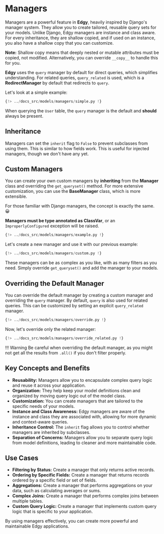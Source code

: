 # Managers

Managers are a powerful feature in **Edgy**, heavily inspired by Django's manager system. They allow you to create tailored, reusable query sets for your models. Unlike Django, Edgy managers are instance and class aware. For every inheritance, they are shallow copied, and if used on an instance, you also have a shallow copy that you can customize.

**Note:** Shallow copy means that deeply nested or mutable attributes must be copied, not modified. Alternatively, you can override `__copy__` to handle this for you.

**Edgy** uses the `query` manager by default for direct queries, which simplifies understanding. For related queries, `query_related` is used, which is a **RedirectManager** by default that redirects to `query`.

Let's look at a simple example:

```python hl_lines="23 25"
{!> ../docs_src/models/managers/simple.py !}
```

When querying the `User` table, the `query` manager is the default and **should** always be present.

## Inheritance

Managers can set the `inherit` flag to `False` to prevent subclasses from using them. This is similar to how fields work. This is useful for injected managers, though we don't have any yet.

## Custom Managers

You can create your own custom managers by **inheriting** from the **Manager** class and overriding the `get_queryset()` method. For more extensive customization, you can use the **BaseManager** class, which is more extensible.

For those familiar with Django managers, the concept is exactly the same. 😀

**Managers must be type annotated as ClassVar**, or an `ImproperlyConfigured` exception will be raised.

```python hl_lines="19"
{!> ../docs_src/models/managers/example.py !}
```

Let's create a new manager and use it with our previous example:

```python hl_lines="26 42 45 48 55"
{!> ../docs_src/models/managers/custom.py !}
```

These managers can be as complex as you like, with as many filters as you need. Simply override `get_queryset()` and add the manager to your models.

## Overriding the Default Manager

You can override the default manager by creating a custom manager and overriding the `query` manager. By default, `query` is also used for related queries. This can be customized by setting an explicit `query_related` manager.

```python hl_lines="26 39 42 45 48"
{!> ../docs_src/models/managers/override.py !}
```

Now, let's override only the related manager:

```python hl_lines="26 39 42 45 48"
{!> ../docs_src/models/managers/override_related.py !}
```

!!! Warning
    Be careful when overriding the default manager, as you might not get all the results from `.all()` if you don't filter properly.

## Key Concepts and Benefits

* **Reusability:** Managers allow you to encapsulate complex query logic and reuse it across your application.
* **Organization:** They help keep your model definitions clean and organized by moving query logic out of the model class.
* **Customization:** You can create managers that are tailored to the specific needs of your models.
* **Instance and Class Awareness:** Edgy managers are aware of the instance and class they are associated with, allowing for more dynamic and context-aware queries.
* **Inheritance Control:** The `inherit` flag allows you to control whether managers are inherited by subclasses.
* **Separation of Concerns:** Managers allow you to separate query logic from model definitions, leading to cleaner and more maintainable code.

## Use Cases

* **Filtering by Status:** Create a manager that only returns active records.
* **Ordering by Specific Fields:** Create a manager that returns records ordered by a specific field or set of fields.
* **Aggregations:** Create a manager that performs aggregations on your data, such as calculating averages or sums.
* **Complex Joins:** Create a manager that performs complex joins between multiple tables.
* **Custom Query Logic:** Create a manager that implements custom query logic that is specific to your application.

By using managers effectively, you can create more powerful and maintainable Edgy applications.
